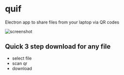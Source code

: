 # quif

Electron app to share files from your laptop via QR codes

![screenshot](https://i.imgur.com/AtTJfCa.png)

## Quick 3 step download for any file

- select file
- scan qr
- download
